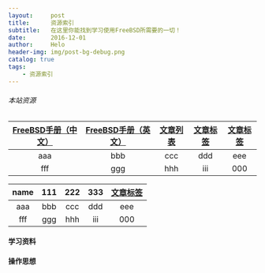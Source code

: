 ```yaml
---
layout:     post
title:      资源索引
subtitle:   在这里你能找到学习使用FreeBSD所需要的一切！
date:       2016-12-01
author:     Helo
header-img: img/post-bg-debug.png
catalog: true
tags:
    - 资源索引
---
```


###### 本站资源
[FreeBSD手册（中文）](https://chinafreebsd.org/tags/) | [FreeBSD手册（英文）](https://chinafreebsd.org/tags/) | [文章列表](https://chinafreebsd.org/tags/) | [文章标签](https://chinafreebsd.org/tags/) | [文章标签](https://chinafreebsd.org/tags/) 
:-: | :-: | :-: | :-: | :-:
aaa | bbb | ccc | ddd | eee| 
fff | ggg| hhh | iii | 000|

name | 111 | 222 | 333 | [文章标签](https://chinafreebsd.org/tags/)
:-: | :-: | :-: | :-: | :-:
aaa | bbb | ccc | ddd | eee| 
fff | ggg| hhh | iii | 000|

#### 学习资料

#### 操作思想

